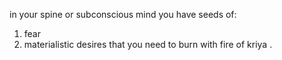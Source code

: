 in your spine or subconscious mind 
you have seeds of:
1. fear 
2. materialistic desires
that you need to burn with fire of kriya
. 